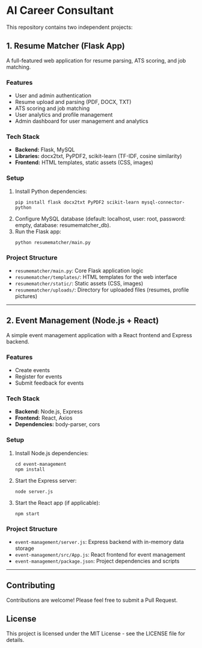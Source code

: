 # AI Career Consultant

This repository contains two independent projects:

## 1. Resume Matcher (Flask App)

A full-featured web application for resume parsing, ATS scoring, and job matching.

### Features
- User and admin authentication
- Resume upload and parsing (PDF, DOCX, TXT)
- ATS scoring and job matching
- User analytics and profile management
- Admin dashboard for user management and analytics

### Tech Stack
- **Backend:** Flask, MySQL
- **Libraries:** docx2txt, PyPDF2, scikit-learn (TF-IDF, cosine similarity)
- **Frontend:** HTML templates, static assets (CSS, images)

### Setup
1. Install Python dependencies:
   ```
   pip install flask docx2txt PyPDF2 scikit-learn mysql-connector-python
   ```
2. Configure MySQL database (default: localhost, user: root, password: empty, database: resumematcher_db).
3. Run the Flask app:
   ```
   python resumematcher/main.py
   ```

### Project Structure
- `resumematcher/main.py`: Core Flask application logic
- `resumematcher/templates/`: HTML templates for the web interface
- `resumematcher/static/`: Static assets (CSS, images)
- `resumematcher/uploads/`: Directory for uploaded files (resumes, profile pictures)

---

## 2. Event Management (Node.js + React)

A simple event management application with a React frontend and Express backend.

### Features
- Create events
- Register for events
- Submit feedback for events

### Tech Stack
- **Backend:** Node.js, Express
- **Frontend:** React, Axios
- **Dependencies:** body-parser, cors

### Setup
1. Install Node.js dependencies:
   ```
   cd event-management
   npm install
   ```
2. Start the Express server:
   ```
   node server.js
   ```
3. Start the React app (if applicable):
   ```
   npm start
   ```

### Project Structure
- `event-management/server.js`: Express backend with in-memory data storage
- `event-management/src/App.js`: React frontend for event management
- `event-management/package.json`: Project dependencies and scripts

---

## Contributing
Contributions are welcome! Please feel free to submit a Pull Request.

## License
This project is licensed under the MIT License - see the LICENSE file for details. 
